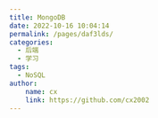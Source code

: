 ```yaml
---
title: MongoDB
date: 2022-10-16 10:04:14
permalink: /pages/daf3lds/
categories:
  - 后端
  - 学习
tags:
  - NoSQL 
author:
    name: cx
    link: https://github.com/cx2002
---
```

